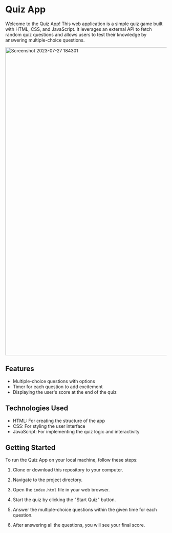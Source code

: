 # Quiz App

Welcome to the Quiz App! This web application is a simple quiz game built with HTML, CSS, and JavaScript. It leverages an external API to fetch random quiz questions and allows users to test their knowledge by answering multiple-choice questions.



<img width="960" alt="Screenshot 2023-07-27 184301" src="https://github.com/imdadulla-khan/Quiz-app/assets/128115396/13435642-5f12-4f0a-80fe-380c7c3cf388">

## Features

- Multiple-choice questions with options
- Timer for each question to add excitement
- Displaying the user's score at the end of the quiz

## Technologies Used

- HTML: For creating the structure of the app
- CSS: For styling the user interface
- JavaScript: For implementing the quiz logic and interactivity

## Getting Started

To run the Quiz App on your local machine, follow these steps:

1. Clone or download this repository to your computer.

2. Navigate to the project directory.

3. Open the `index.html` file in your web browser.

4. Start the quiz by clicking the "Start Quiz" button.

5. Answer the multiple-choice questions within the given time for each question.

6. After answering all the questions, you will see your final score.

